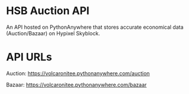 # HSB Auction API
 An API hosted on PythonAnywhere that stores accurate economical data (Auction/Bazaar) on Hypixel Skyblock.

# API URLs
Auction: https://volcaronitee.pythonanywhere.com/auction

Bazaar: https://volcaronitee.pythonanywhere.com/bazaar
